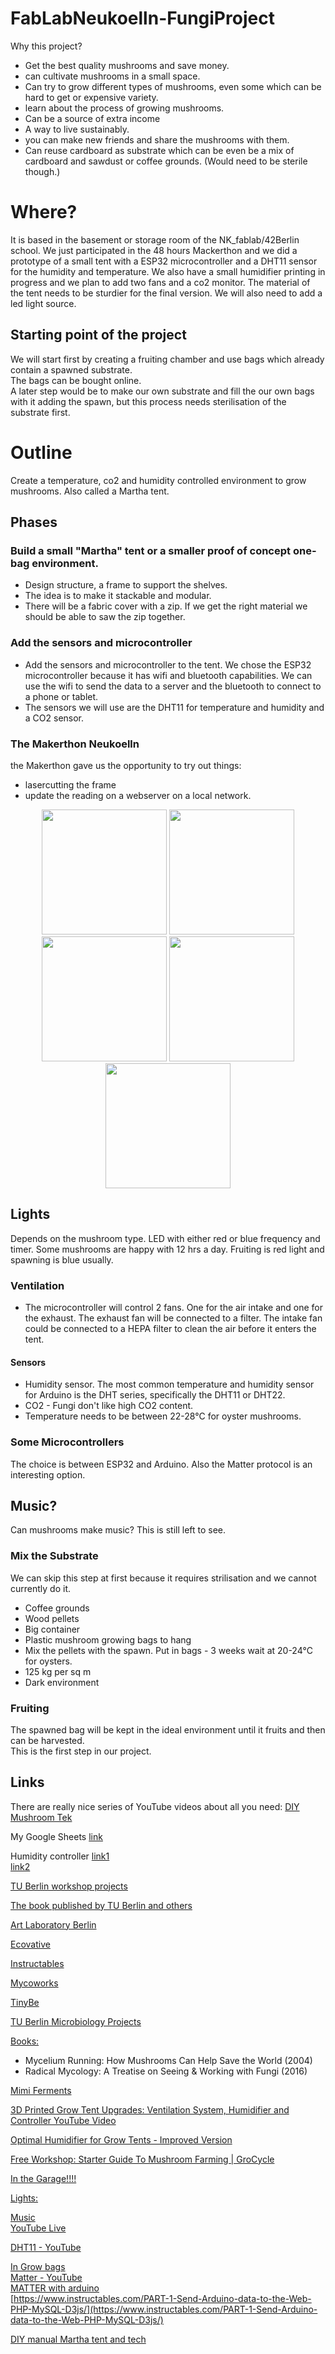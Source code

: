 # FabLabNeukoelln-FungiProject

Why this project? 
- Get the best quality mushrooms and save money.
- can cultivate mushrooms in a small space.
- Can try to grow different types of mushrooms, even some which can be hard to get or expensive variety.
- learn about the process of growing mushrooms.
- Can be a source of extra income   
- A way to live sustainably. 
- you can make new friends and share the mushrooms with them.  
- Can reuse cardboard as substrate which can be even be a mix of cardboard and sawdust or coffee grounds. (Would need to be sterile though.)

# Where?
It is based in the basement or storage room of the NK_fablab/42Berlin school.  We just participated in the 48 hours Mackerthon and we did a prototype of a small tent with a ESP32 microcontroller and a DHT11 sensor for the humidity and temperature. We also have a small humidifier printing in progress and we plan to add two fans and a co2 monitor. The material of the tent needs to be sturdier for the final version. We will also need to add a led light source.

## Starting point of the project
We will start first by creating a fruiting chamber and use bags which already contain a spawned substrate.  
The bags can be bought online.  
A later step would be to make our own substrate and fill the our own bags with it adding the spawn, but this process needs sterilisation of the substrate first.

# Outline
Create a temperature, co2 and humidity controlled environment to grow mushrooms.  Also called a Martha tent.

## Phases
### Build a small "Martha" tent or a smaller proof of concept one-bag environment.
- Design structure, a frame to support the shelves. 
- The idea is to make it stackable and modular.
- There will be a fabric cover with a zip. If we get the right material we should be able to saw the zip together.

### Add the sensors and microcontroller
- Add the sensors and microcontroller to the tent. We chose the ESP32 microcontroller because it has wifi and bluetooth capabilities. We can use the wifi to send the data to a server and the bluetooth to connect to a phone or tablet.
- The sensors we will use are the DHT11 for temperature and humidity and a CO2 sensor. 

### The Makerthon Neukoelln
the Makerthon gave us the opportunity to try out things:
- lasercutting the frame
- update the reading on a webserver on a local network.
</div>
<div align="center">
<img src="assets/lasercutting.jpeg" width="200">
<img src="assets/prototype.jpeg" width="200">
<img src="assets/prototype2.jpeg" width="200">
<img src="assets/prototype3.jpeg" width="200">
<img src="assets/webserver.jpeg" width="200">
</div>

## Lights
Depends on the mushroom type. LED with either red or blue frequency and timer. Some mushrooms are happy with 12 hrs a day. Fruiting is red light and spawning is blue usually.

### Ventilation
- The microcontroller will control 2 fans. One for the air intake and one for the exhaust. The exhaust fan will be connected to a filter. The intake fan could be connected to a HEPA filter to clean the air before it enters the tent.

#### Sensors
- Humidity sensor. The most common temperature and humidity sensor for Arduino is the DHT series, specifically the DHT11 or DHT22.
- CO2 - Fungi don't like high CO2 content.
- Temperature needs to be between 22-28°C for oyster mushrooms.

### Some Microcontrollers
The choice is between ESP32 and Arduino. Also the Matter protocol is an interesting option. 

## Music?
Can mushrooms make music? This is still left to see.  

### Mix the Substrate
We can skip this step at first because it requires strilisation and we cannot currently do it.
- Coffee grounds
- Wood pellets
- Big container
- Plastic mushroom growing bags to hang
- Mix the pellets with the spawn. Put in bags - 3 weeks wait at 20-24°C for oysters.
- 125 kg per sq m
- Dark environment

### Fruiting
The spawned bag will be kept in the ideal environment until it fruits and then can be harvested.  
This is the first step in our project.

## Links

There are really nice series of YouTube videos about all you need:
[DIY Mushroom Tek](https://www.youtube.com/@diy-mushroom-tek)  

My Google Sheets [link](https://docs.google.com/spreadsheets/d/12R7Wkm8Nz2zLa1NQa-oBZ-2w6hAllGzAMuuDEiKfbG0/edit?usp=sharing)  

Humidity controller [link1](https://www.printables.com/de/model/246876-331-controller-with-relays-sensor-and-hmi-for-indo)  
[link2](https://www.printables.com/de/model/598587-xy-tr01-humidity-controller-mount)  

[TU Berlin workshop projects](https://www.tu.berlin/mikrobiologie/forschung/projekte)  

[The book published by TU Berlin and others](https://library.oapen.org/handle/20.500.12657/50293)  

[Art Laboratory Berlin](https://artlaboratory-berlin.org/events/mind-the-fungi-mushroom-cultivation-courses/)  

[Ecovative](https://www.ecovative.com)  

[Instructables](https://www.instructables.com/How-to-Build-a-Martha-Grow-Tent-Mushroom-Cultivati/)  

[Mycoworks](https://www.mycoworks.com)  

[TinyBe](https://youtu.be/BaEGzgNYYMQ?si=8sh8EUKXdnpMRuvQ)  

[TU Berlin Microbiology Projects](https://www.tu.berlin/mikrobiologie/forschung/projekte/entwicklung-pilzbasierter-werkstoffe)  

[Books:](https://www.tu.berlin/mikrobiologie/forschung/projekte/entwicklung-pilzbasierter-werkstoffe)  
- Mycelium Running: How Mushrooms Can Help Save the World (2004)  
- Radical Mycology: A Treatise on Seeing & Working with Fungi (2016)  

[Mimi Ferments](https://mimiferments.com/collections/workshop)  

[3D Printed Grow Tent Upgrades: Ventilation System, Humidifier and Controller YouTube Video](https://youtu.be/dSrJ2VtUzEo?si=-SNb6Bbtx5HpGsDg)  

[Optimal Humidifier for Grow Tents - Improved Version](https://www.thingiverse.com/thing:6397535)  

[Free Workshop: Starter Guide To Mushroom Farming | GroCycle](https://youtu.be/icKeO-kyiGk?si=Ma1949mAzkJjP3xK)  

[In the Garage!!!!](https://youtu.be/_kPLXib4ksE?si=WMwSg8Z2-8_iYVFy)  

[Lights:](https://www.mushroom-corner.com/posts/mushroom-grow-lights-buyers-guide)  

[Music](https://youtu.be/-hlQHYtncww?si=jag8b0jR52WN1Ij0)  
[YouTube Live](https://www.youtube.com/live/gtoHlhcNHE8?si=Ihu3Gjd1UVpKBs5c)  

[DHT11 - YouTube](https://youtu.be/dJJAQxyryoQ?si=Di6VHg_juJ59Q_K-)  

[In Grow bags](https://learn.freshcap.com/growing/mushroom-grow-bags-the-ultimate-guide/)  
[Matter - YouTube](https://www.youtube.com/watch?v=KodQZguDyHo)  
[MATTER with arduino](https://store.arduino.cc/products/nano-matter)  
[https://www.instructables.com/PART-1-Send-Arduino-data-to-the-Web-PHP-MySQL-D3js/](https://www.instructables.com/PART-1-Send-Arduino-data-to-the-Web-PHP-MySQL-D3js/)

[DIY manual Martha tent and tech](https://drive.google.com/drive/folders/1B2OIvdmnxRqS1MRcuJaII8CSyUZvPqu5)

